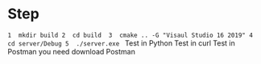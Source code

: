 # Step 
`
1  mkdir build
2  cd build 
3  cmake .. -G "Visaul Studio 16 2019"
4  cd server/Debug
5  ./server.exe 
`
Test in Python 
Test in curl 
Test in Postman you need download Postman 
